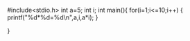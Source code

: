 #include<stdio.h>
int a=5;
int i;
int main(){
     for(i=1;i<=10;i++)
     {
       printf("%d*%d=%d\n",a,i,a*i);
     }
   
 }  
